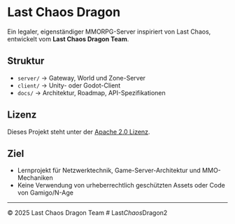 # Last Chaos Dragon

Ein legaler, eigenständiger MMORPG-Server inspiriert von Last Chaos, entwickelt vom **Last Chaos Dragon Team**.

## Struktur
- `server/` → Gateway, World und Zone-Server
- `client/` → Unity- oder Godot-Client
- `docs/` → Architektur, Roadmap, API-Spezifikationen

## Lizenz
Dieses Projekt steht unter der [Apache 2.0 Lizenz](LICENSE).

## Ziel
- Lernprojekt für Netzwerktechnik, Game-Server-Architektur und MMO-Mechaniken
- Keine Verwendung von urheberrechtlich geschützten Assets oder Code von Gamigo/N-Age

---
© 2025 Last Chaos Dragon Team
#   L a s t _ C h a o s _ D r a g o n 2  
 